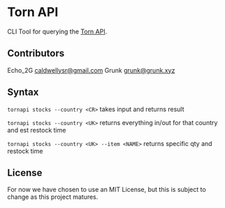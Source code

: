 # Torn API

CLI Tool for querying the [Torn API](https://www.torn.com/api.html).

## Contributors

Echo_2G [<caldwellysr@gmail.com>](mailto:caldwellysr@gmail.com)
Grunk [<grunk@grunk.xyz>](mailto:grunk@grunk.xyz)

## Syntax

`tornapi stocks --country <CR>` takes input and returns result

`tornapi stocks --country <UK>` returns everything in/out for that country and est restock time

`tornapi stocks --country <UK> --item <NAME>` returns specific qty and restock time

## License

For now we have chosen to use an MIT License, but this is subject to change as this project matures.